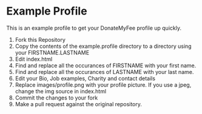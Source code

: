 # Example Profile

This is an example profile to get your DonateMyFee profile up quickly. 

1. Fork this Repository
2. Copy the contents of the example.profile directory to a directory using your FIRSTNAME.LASTNAME
3. Edit index.html
  1. Find and replace all the occurances of FIRSTNAME with your first name.
  2. Find and replace all the occurances of LASTNAME with your last name.
  3. Edit your Bio, Job examples, Charity and contact details
4. Replace images/profile.png with your profile picture. If you use a jpeg, change the img source in index.html
5. Commit the changes to your fork
6. Make a pull request against the original repository.
